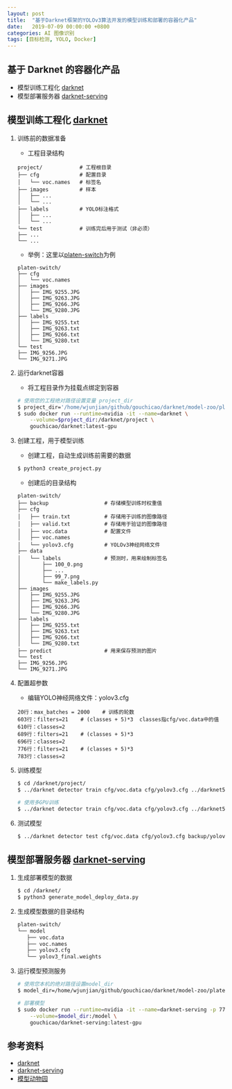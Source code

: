 ```yaml
---
layout: post
title:  "基于Darknet框架的YOLOv3算法开发的模型训练和部署的容器化产品"
date:   2019-07-09 00:00:00 +0800
categories: AI 图像识别
tags: [目标检测, YOLO, Docker]
---
```


## 基于 Darknet 的容器化产品
* 模型训练工程化 [darknet]
* 模型部署服务器 [darknet-serving]

## 模型训练工程化 [darknet]
1. 训练前的数据准备
    * 工程目录结构
    ```
    project/            # 工程根目录
    ├── cfg             # 配置目录
    │   └── voc.names   # 标签名
    ├── images          # 样本
    │   ├── ...
    │   └── ...
    ├── labels          # YOLO标注格式
    │   ├── ...
    │   └── ...
    └── test            # 训练完后用于测试（非必须）
    ├── ...
    └── ...
    ```

    * 举例：这里以[platen-switch](https://github.com/gouchicao/darknet/tree/master/model-zoo/platen-switch)为例
    ```
    platen-switch/
    ├── cfg
    │   └── voc.names
    ├── images
    │   ├── IMG_9255.JPG
    │   ├── IMG_9263.JPG
    │   ├── IMG_9266.JPG
    │   └── IMG_9280.JPG
    ├── labels
    │   ├── IMG_9255.txt
    │   ├── IMG_9263.txt
    │   ├── IMG_9266.txt
    │   └── IMG_9280.txt
    └── test
    ├── IMG_9256.JPG
    └── IMG_9271.JPG
    ```

2. 运行darknet容器
    * 将工程目录作为挂载点绑定到容器
    ```bash
    # 使用您的工程绝对路径设置变量 project_dir
    $ project_dir='/home/wjunjian/github/gouchicao/darknet/model-zoo/platen-switch'
    $ sudo docker run --runtime=nvidia -it --name=darknet \
        --volume=$project_dir:/darknet/project \
        gouchicao/darknet:latest-gpu
    ```

3. 创建工程，用于模型训练
    * 创建工程，自动生成训练前需要的数据
    ```bash
    $ python3 create_project.py
    ```

    * 创建后的目录结构
    ```
    platen-switch/
    ├── backup                  # 存储模型训练时权重值
    ├── cfg
    │   ├── train.txt           # 存储用于训练的图像路径
    │   ├── valid.txt           # 存储用于验证的图像路径
    │   ├── voc.data            # 配置文件
    │   ├── voc.names
    │   └── yolov3.cfg          # YOLOv3神经网络文件
    ├── data
    │   └── labels              # 预测时，用来绘制标签名
    │       ├── 100_0.png
    │       ├── ...
    │       ├── 99_7.png
    │       └── make_labels.py
    ├── images
    │   ├── IMG_9255.JPG
    │   ├── IMG_9263.JPG
    │   ├── IMG_9266.JPG
    │   └── IMG_9280.JPG
    ├── labels
    │   ├── IMG_9255.txt
    │   ├── IMG_9263.txt
    │   ├── IMG_9266.txt
    │   └── IMG_9280.txt
    ├── predict                 # 用来保存预测的图片
    └── test
    ├── IMG_9256.JPG
    └── IMG_9271.JPG
    ```

4. 配置超参数
    * 编辑YOLO神经网络文件：yolov3.cfg
    ```
    20行：max_batches = 2000    # 训练的轮数
    603行：filters=21    # (classes + 5)*3  classes指cfg/voc.data中的值
    610行：classes=2
    689行：filters=21    # (classes + 5)*3
    696行：classes=2
    776行：filters=21    # (classes + 5)*3
    783行：classes=2
    ```

5. 训练模型
    ```bash
    $ cd /darknet/project/
    $ ../darknet detector train cfg/voc.data cfg/yolov3.cfg ../darknet53.conv.74

    # 使用多GPU训练
    $ ../darknet detector train cfg/voc.data cfg/yolov3.cfg ../darknet53.conv.74 -gpus 0,1,2,3
    ```

6. 测试模型
    ```bash
    $ ../darknet detector test cfg/voc.data cfg/yolov3.cfg backup/yolov3_final.weights test.jpg
    ```

## 模型部署服务器 [darknet-serving]
1. 生成部署模型的数据
    ```bash
    $ cd /darknet/
    $ python3 generate_model_deploy_data.py
    ```

2. 生成模型数据的目录结构
    ```bash
    platen-switch/
    └── model
       ├── voc.data
       ├── voc.names
       ├── yolov3.cfg
       └── yolov3_final.weights
    ```

3. 运行模型预测服务
    ```bash
    # 使用您本机的绝对路径设置model_dir
    $ model_dir=/home/wjunjian/github/gouchicao/darknet/model-zoo/platen-switch/model

    # 部署模型
    $ sudo docker run --runtime=nvidia -it --name=darknet-serving -p 7713:7713 \
        --volume=$model_dir:/model \
        gouchicao/darknet-serving:latest-gpu
    ```

[darknet]: https://github.com/gouchicao/darknet
[darknet-serving]: https://github.com/gouchicao/darknet-serving

## 参考资料
* [darknet](https://github.com/gouchicao/darknet)
* [darknet-serving](https://github.com/gouchicao/darknet-serving)
* [模型动物园](https://github.com/gouchicao/darknet/tree/master/model-zoo)

